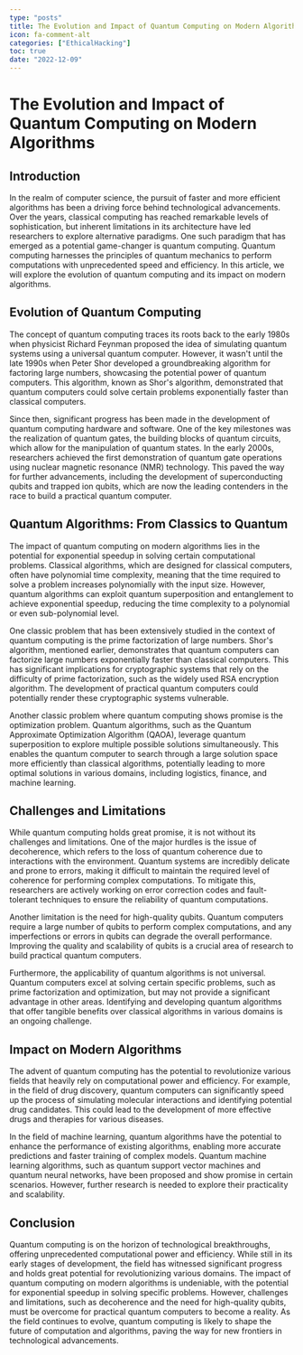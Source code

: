 ```yaml
---
type: "posts"
title: The Evolution and Impact of Quantum Computing on Modern Algorithms
icon: fa-comment-alt
categories: ["EthicalHacking"]
toc: true
date: "2022-12-09"
---
```




# The Evolution and Impact of Quantum Computing on Modern Algorithms

## Introduction

In the realm of computer science, the pursuit of faster and more efficient algorithms has been a driving force behind technological advancements. Over the years, classical computing has reached remarkable levels of sophistication, but inherent limitations in its architecture have led researchers to explore alternative paradigms. One such paradigm that has emerged as a potential game-changer is quantum computing. Quantum computing harnesses the principles of quantum mechanics to perform computations with unprecedented speed and efficiency. In this article, we will explore the evolution of quantum computing and its impact on modern algorithms.

## Evolution of Quantum Computing

The concept of quantum computing traces its roots back to the early 1980s when physicist Richard Feynman proposed the idea of simulating quantum systems using a universal quantum computer. However, it wasn't until the late 1990s when Peter Shor developed a groundbreaking algorithm for factoring large numbers, showcasing the potential power of quantum computers. This algorithm, known as Shor's algorithm, demonstrated that quantum computers could solve certain problems exponentially faster than classical computers.

Since then, significant progress has been made in the development of quantum computing hardware and software. One of the key milestones was the realization of quantum gates, the building blocks of quantum circuits, which allow for the manipulation of quantum states. In the early 2000s, researchers achieved the first demonstration of quantum gate operations using nuclear magnetic resonance (NMR) technology. This paved the way for further advancements, including the development of superconducting qubits and trapped ion qubits, which are now the leading contenders in the race to build a practical quantum computer.

## Quantum Algorithms: From Classics to Quantum

The impact of quantum computing on modern algorithms lies in the potential for exponential speedup in solving certain computational problems. Classical algorithms, which are designed for classical computers, often have polynomial time complexity, meaning that the time required to solve a problem increases polynomially with the input size. However, quantum algorithms can exploit quantum superposition and entanglement to achieve exponential speedup, reducing the time complexity to a polynomial or even sub-polynomial level.

One classic problem that has been extensively studied in the context of quantum computing is the prime factorization of large numbers. Shor's algorithm, mentioned earlier, demonstrates that quantum computers can factorize large numbers exponentially faster than classical computers. This has significant implications for cryptographic systems that rely on the difficulty of prime factorization, such as the widely used RSA encryption algorithm. The development of practical quantum computers could potentially render these cryptographic systems vulnerable.

Another classic problem where quantum computing shows promise is the optimization problem. Quantum algorithms, such as the Quantum Approximate Optimization Algorithm (QAOA), leverage quantum superposition to explore multiple possible solutions simultaneously. This enables the quantum computer to search through a large solution space more efficiently than classical algorithms, potentially leading to more optimal solutions in various domains, including logistics, finance, and machine learning.

## Challenges and Limitations

While quantum computing holds great promise, it is not without its challenges and limitations. One of the major hurdles is the issue of decoherence, which refers to the loss of quantum coherence due to interactions with the environment. Quantum systems are incredibly delicate and prone to errors, making it difficult to maintain the required level of coherence for performing complex computations. To mitigate this, researchers are actively working on error correction codes and fault-tolerant techniques to ensure the reliability of quantum computations.

Another limitation is the need for high-quality qubits. Quantum computers require a large number of qubits to perform complex computations, and any imperfections or errors in qubits can degrade the overall performance. Improving the quality and scalability of qubits is a crucial area of research to build practical quantum computers.

Furthermore, the applicability of quantum algorithms is not universal. Quantum computers excel at solving certain specific problems, such as prime factorization and optimization, but may not provide a significant advantage in other areas. Identifying and developing quantum algorithms that offer tangible benefits over classical algorithms in various domains is an ongoing challenge.

## Impact on Modern Algorithms

The advent of quantum computing has the potential to revolutionize various fields that heavily rely on computational power and efficiency. For example, in the field of drug discovery, quantum computers can significantly speed up the process of simulating molecular interactions and identifying potential drug candidates. This could lead to the development of more effective drugs and therapies for various diseases.

In the field of machine learning, quantum algorithms have the potential to enhance the performance of existing algorithms, enabling more accurate predictions and faster training of complex models. Quantum machine learning algorithms, such as quantum support vector machines and quantum neural networks, have been proposed and show promise in certain scenarios. However, further research is needed to explore their practicality and scalability.

## Conclusion

Quantum computing is on the horizon of technological breakthroughs, offering unprecedented computational power and efficiency. While still in its early stages of development, the field has witnessed significant progress and holds great potential for revolutionizing various domains. The impact of quantum computing on modern algorithms is undeniable, with the potential for exponential speedup in solving specific problems. However, challenges and limitations, such as decoherence and the need for high-quality qubits, must be overcome for practical quantum computers to become a reality. As the field continues to evolve, quantum computing is likely to shape the future of computation and algorithms, paving the way for new frontiers in technological advancements.